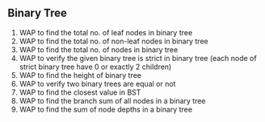 ## Binary Tree

1. WAP to find the total no. of leaf nodes in binary tree
1. WAP to find the total no. of non-leaf nodes in binary tree
1. WAP to find the total no. of nodes in binary tree
1. WAP to verify the given binary tree is strict in binary tree (each node of strict binary tree have 0 or exactly 2 children)
1. WAP to find the height of binary tree
1. WAP to verify two binary trees are equal or not
1. WAP to find the closest value in BST
1. WAP to find the branch sum of all nodes in a binary tree
1. WAP to find the sum of node depths in a binary tree